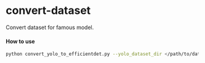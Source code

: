 # convert-dataset
Convert dataset for famous model.

#### How to use
```bash
python convert_yolo_to_efficientdet.py --yolo_dataset_dir </path/to/dataset/> --list_class_names 'class_name0, class_name1' --output_file label.csv
```
